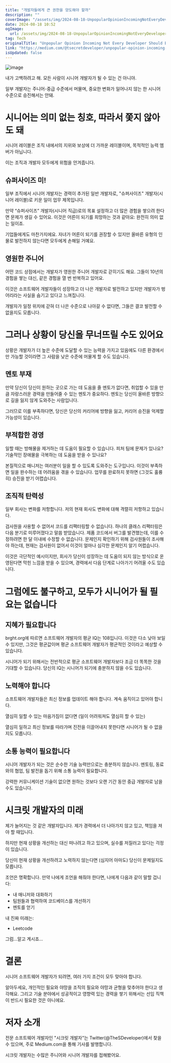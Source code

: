 ```yaml
---
title: "개발자들에게 큰 권한을 양도해야 할까"
description: ""
coverImage: "/assets/img/2024-08-18-UnpopularOpinionIncomingNotEveryDeveloperShouldBecomeSenior_0.png"
date: 2024-08-18 10:52
ogImage: 
  url: /assets/img/2024-08-18-UnpopularOpinionIncomingNotEveryDeveloperShouldBecomeSenior_0.png
tag: Tech
originalTitle: "Unpopular Opinion Incoming Not Every Developer Should Become Senior"
link: "https://medium.com/@tsecretdeveloper/unpopular-opinion-incoming-not-every-developer-should-become-senior-fa6ddcaf35a1"
isUpdated: false
---
```



![image](/assets/img/2024-08-18-UnpopularOpinionIncomingNotEveryDeveloperShouldBecomeSenior_0.png)

내가 고백하려고 해. 모든 사람이 시니어 개발자가 될 수 있는 건 아니야.

일부 개발자는 주니어-중급 수준에서 머물며, 중요한 변화가 일어나지 않는 한 시니어 수준으로 승진해서는 안돼.

# 시니어는 의미 없는 칭호, 따라서 쫓지 않아도 돼

<div class="content-ad"></div>

시니어 레이블은 조직 내에서의 지위와 보상에 더 가까운 레이블이며, 목적적인 능력 멤버가 아닙니다.

이는 조직과 개발자 모두에게 위험을 안겨줍니다.

## 슈퍼사이즈 미!

일부 조직에서 시니어 개발자는 경력이 추가된 일반 개발자로, "슈퍼사이즈" 개발자(시니어 레이블)로 키운 일이 업무 제목입니다.

<div class="content-ad"></div>

만약 “슈퍼사이즈” 개발자(시니어 직급)로의 목표 설정하고 더 많은 경험을 쌓으려 한다면 문제가 생길 수 있어요. 이것은 어른이 되기를 희망하는 것과 같아요: 완전히 의미 없는 일이죠.

기업들에게도 마찬가지에요. 자녀가 어른이 되기를 권장할 수 있지만 올바른 유형의 인물로 발전하지 않는다면 모두에게 손해일 거예요.

## 영원한 주니어

어떤 코드 상점에서는 개발자가 영원한 주니어 개발자로 갇히기도 해요. 그들이 10년의 경험을 쌓는 대신, 같은 경험을 열 번 반복하고 있어요.

<div class="content-ad"></div>

이것은 소프트웨어 개발자들이 성장하고 더 나은 개발자로 발전하고 있지만 개발자가 벙어리라는 사실을 숨기고 있다고 느껴집니다.

개발자가 일정 위치에 갇혀 더 나은 수준으로 나아갈 수 없다면, 그들은 결코 발전할 수 없을지도 모릅니다.

# 그러나 상황이 당신을 무너뜨릴 수도 있어요

상황은 개발자가 더 높은 수준에 도달할 수 있는 능력을 가지고 있음에도 다른 환경에서만 가능할 것이라면 그 사람을 낮은 수준에 머물게 할 수도 있습니다.

<div class="content-ad"></div>

## 멘토 부재

만약 당신이 당신이 원하는 곳으로 가는 데 도움을 줄 멘토가 없다면, 취업할 수 있을 만큼 자랑스러운 경력을 만들어줄 수 있는 멘토가 중요하다. 멘토는 당신이 올바른 방향으로 길을 잃지 않게 도와주는 사람입니다.

그러므로 이를 부족하다면, 당신은 당신의 커리어에 방향을 잃고, 커리어 승진을 억제할 가능성이 있습니다.

## 부적합한 경영

<div class="content-ad"></div>

일할 때는 방해물을 제거하는 데 도움이 필요할 수 있습니다. 피처 팀에 문제가 있나요? 기술적인 장애물을 극복하는 데 도움을 받을 수 있나요?

본질적으로 매니저는 여러분이 일을 할 수 있도록 도와주는 도구입니다. 이것이 부족하면 일을 완수하는 데 어려움을 겪을 수 있습니다. 업무를 완료하지 못하면 (그것도 훌륭히) 승진을 받기 어렵습니다.

## 조직적 탄력성

일부 회사는 변화를 저항합니다. 저의 현재 회사도 변화에 대해 격렬히 저항하고 있습니다.

<div class="content-ad"></div>

검사원을 사용할 수 없어서 코드를 리팩터링할 수 없습니다. 하나의 클래스 리팩터링은 다음 분기로 미루어졌다고 말씀 받았습니다. 제품 코드에서 버그를 발견했는데, 이를 수정하려면 한 달 이내에 수정할 수 없습니다. 문제인지 확인하기 위해 검사원들이 조사해야 하는데, 현재는 검사원이 없어서 이것이 얼마나 심각한 문제인지 알기 어렵습니다.

이것은 극단적인 예시이지만, 회사가 당신이 성장하는 데 도움이 되지 않는 방식으로 운영된다면 막힌 느낌을 받을 수 있으며, 경력에서 다음 단계로 나아가기 어려울 수도 있습니다.

# 그럼에도 불구하고, 모두가 시니어가 될 필요는 없습니다

## 지혜가 필요합니다

<div class="content-ad"></div>

brght.org에 따르면 소프트웨어 개발자의 평균 IQ는 108입니다. 이것은 다소 낮아 보일 수 있지만, 그것은 평균값이며 평균 소프트웨어 개발자가 평균적인 것이라고 예상할 수 있습니다.

시니어가 되기 위해서는 전반적으로 평균 소프트웨어 개발자보다 조금 더 똑똑한 것을 기대할 수 있습니다. 당신의 IQ는 시니어가 되기에 충분하지 않을 수도 있습니다.

## 노력해야 합니다

소프트웨어 개발자들은 최신 정보를 업데이트 해야 합니다. 계속 움직이고 있어야 합니다.

<div class="content-ad"></div>

열심히 일할 수 있는 마음가짐이 없다면 (일이 어려워져도 열심히 할 수 있는)

열심히 일하고 최신 정보를 따라가며 진전을 이끌어내지 못한다면 시니어가 될 수 없을지도 모릅니다.

## 소통 능력이 필요합니다

시니어 개발자가 되는 것은 순수한 기술 능력만으로는 충분하지 않습니다. 멘토링, 동료와의 협업, 팀 발전을 돕기 위해 소통 능력이 필요합니다.

<div class="content-ad"></div>

강력한 커뮤니케이션 기술이 없으면 원하는 것보다 오랜 기간 동안 중급 개발자로 남을 수도 있습니다.

# 시크릿 개발자의 미래

제가 늘어지는 것 같은 개발자입니다. 제가 경력에서 더 나아가지 않고 있고, 책임을 져야 할 때입니다.

하지만 현재 상황을 개선하는 대신 떠나려고 하고 있으며, 실수를 저질러고 있다는 걱정이 있습니다.

<div class="content-ad"></div>

당신이 현재 상황을 개선하려고 노력하지 않는다면 (심지어 아마도) 당신이 문제일지도 모릅니다.

조언은 명확합니다. 만약 나에게 조언을 해줘야 한다면, 나에게 다음과 같이 말할 겁니다:

- 내 매니저와 대화하기
- 팀원들과 협력하여 코드베이스를 개선하기
- 멘토를 얻기

내 진짜 미래는:

<div class="content-ad"></div>

- Leetcode

그럼...알고 계시죠...

# 결론

시니어 소프트웨어 개발자가 되려면, 여러 가지 조건이 모두 맞아야 합니다.

<div class="content-ad"></div>

알아두세요, 개인적인 필요와 야망을 조직의 필요와 야망과 균형을 맞추어야 한다고 생각해요. 그리고 기술 분야에서 성공적이고 영향력 있는 경력을 쌓기 위해서는 선임 직책이 반드시 필요한 것은 아니에요.

# 저자 소개

전문 소프트웨어 개발자인 "시크릿 개발자"는 Twitter(@TheSDeveloper)에서 찾을 수 있으며, 주로 Medium.com을 통해 기사를 발행합니다.

시크릿 개발자는 수많은 주니어와 시니어 개발자를 접해봤어요.